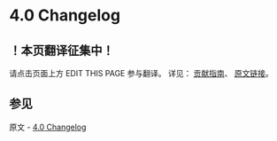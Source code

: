 # 4.0 Changelog

## ！本页翻译征集中！

请点击页面上方 EDIT THIS PAGE 参与翻译。
详见：
[贡献指南]( https://github.com/JinMuInfo/MongoDB-Manual-zh/blob/master/CONTRIBUTING.md )、
[原文链接](  https://docs.mongodb.com/manual/release-notes/4.0-changelog/  )。

## 参见

原文 - [4.0 Changelog]( https://docs.mongodb.com/manual/release-notes/4.0-changelog/ )

